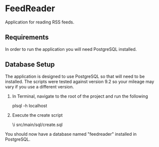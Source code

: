 # FeedReader
Application for reading RSS feeds.

## Requirements 
In order to run the application you will need PostgreSQL installed.

## Database Setup
The application is designed to use PostgreSQL so that will need to be installed. The scripts were tested against version 9.2 so your mileage may vary if you use a different version.

1. In Terminal, navigate to the root of the project and run the following 
    
    plsql -h localhost
    
2. Execute the create script
     
    \i src/main/sql/create.sql
     
You should now have a database named "feedreader" installed in PostgreSQL. 